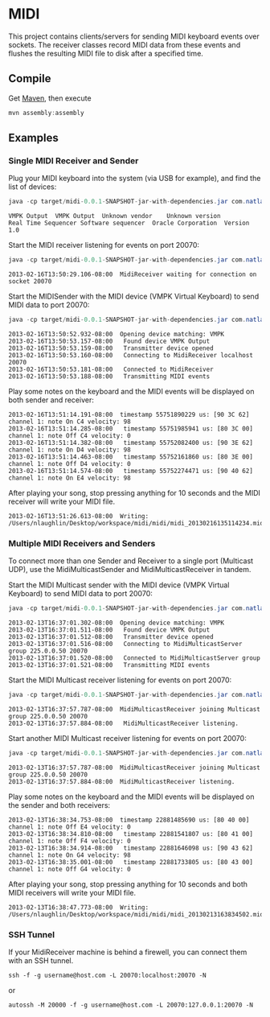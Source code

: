 # MIDI

This project contains clients/servers for sending MIDI keyboard events over sockets.
The receiver classes record MIDI data from these events and flushes the resulting MIDI file to disk after a specified time.

## Compile

Get [Maven](http://maven.apache.org/), then execute

```java
mvn assembly:assembly
```

## Examples

### Single MIDI Receiver and Sender

Plug your MIDI keyboard into the system (via USB for example), and find the list of devices:
```java
java -cp target/midi-0.0.1-SNAPSHOT-jar-with-dependencies.jar com.natlaughlin.midi.MidiSender -list
```
```
VMPK Output  VMPK Output  Unknown vendor	Unknown version
Real Time Sequencer	Software sequencer	Oracle Corporation	Version 1.0
```

Start the MIDI receiver listening for events on port 20070:
```java
java -cp target/midi-0.0.1-SNAPSHOT-jar-with-dependencies.jar com.natlaughlin.midi.MidiReceiver -debug
```
```
2013-02-16T13:50:29.106-08:00  MidiReceiver waiting for connection on socket 20070
```

Start the MIDISender with the MIDI device (VMPK Virtual Keyboard) to send MIDI data to port 20070:
```java
java -cp target/midi-0.0.1-SNAPSHOT-jar-with-dependencies.jar com.natlaughlin.midi.MidiSender -device VMPK -debug
```
```
2013-02-16T13:50:52.932-08:00  Opening device matching: VMPK
2013-02-16T13:50:53.157-08:00	Found device VMPK Output
2013-02-16T13:50:53.159-08:00	Transmitter device opened
2013-02-16T13:50:53.160-08:00	Connecting to MidiReceiver localhost 20070
2013-02-16T13:50:53.181-08:00	Connected to MidiReceiver
2013-02-16T13:50:53.188-08:00	Transmitting MIDI events
```

Play some notes on the keyboard and the MIDI events will be displayed on both sender and receiver:
```
2013-02-16T13:51:14.191-08:00  timestamp 55751890229 us: [90 3C 62] channel 1: note On C4 velocity: 98
2013-02-16T13:51:14.285-08:00	timestamp 55751985941 us: [80 3C 00] channel 1: note Off C4 velocity: 0
2013-02-16T13:51:14.382-08:00	timestamp 55752082400 us: [90 3E 62] channel 1: note On D4 velocity: 98
2013-02-16T13:51:14.463-08:00	timestamp 55752161860 us: [80 3E 00] channel 1: note Off D4 velocity: 0
2013-02-16T13:51:14.574-08:00	timestamp 55752274471 us: [90 40 62] channel 1: note On E4 velocity: 98
```

After playing your song, stop pressing anything for 10 seconds and the MIDI receiver will write your MIDI file.
```
2013-02-16T13:51:26.613-08:00  Writing: /Users/nlaughlin/Desktop/workspace/midi/midi/midi_20130216135114234.mid
```

### Multiple MIDI Receivers and Senders

To connect more than one Sender and Receiver to a single port (Multicast UDP), use the MidiMulticastSender and MidiMulticastReceiver in tandem.

Start the MIDI Multicast sender with the MIDI device (VMPK Virtual Keyboard) to send MIDI data to port 20070:
```java
java -cp target/midi-0.0.1-SNAPSHOT-jar-with-dependencies.jar com.natlaughlin.midi.MidiMulticastSender -device VMPK -debug
```
```
2013-02-13T16:37:01.302-08:00  Opening device matching: VMPK
2013-02-13T16:37:01.511-08:00	Found device VMPK Output
2013-02-13T16:37:01.512-08:00	Transmitter device opened
2013-02-13T16:37:01.516-08:00	Connecting to MidiMulticastServer group 225.0.0.50 20070
2013-02-13T16:37:01.520-08:00	Connected to MidiMulticastServer group
2013-02-13T16:37:01.521-08:00	Transmitting MIDI events
```

Start the MIDI Multicast receiver listening for events on port 20070:
```java
java -cp target/midi-0.0.1-SNAPSHOT-jar-with-dependencies.jar com.natlaughlin.midi.MidiMulticastReceiver -debug
```
```
2013-02-13T16:37:57.787-08:00  MidiMulticastReceiver joining Multicast group 225.0.0.50 20070
2013-02-13T16:37:57.884-08:00	MidiMulticastReceiver listening.
```

Start another MIDI Multicast receiver listening for events on port 20070:
```java
java -cp target/midi-0.0.1-SNAPSHOT-jar-with-dependencies.jar com.natlaughlin.midi.MidiMulticastReceiver -debug
```
```
2013-02-13T16:37:57.787-08:00  MidiMulticastReceiver joining Multicast group 225.0.0.50 20070
2013-02-13T16:37:57.884-08:00  MidiMulticastReceiver listening.
```

Play some notes on the keyboard and the MIDI events will be displayed on the sender and both receivers:
```
2013-02-13T16:38:34.753-08:00  timestamp 22881485690 us: [80 40 00] channel 1: note Off E4 velocity: 0
2013-02-13T16:38:34.810-08:00	timestamp 22881541807 us: [80 41 00] channel 1: note Off F4 velocity: 0
2013-02-13T16:38:34.914-08:00	timestamp 22881646098 us: [90 43 62] channel 1: note On G4 velocity: 98
2013-02-13T16:38:35.001-08:00	timestamp 22881733805 us: [80 43 00] channel 1: note Off G4 velocity: 0
```

After playing your song, stop pressing anything for 10 seconds and both MIDI receivers will write your MIDI file.
```
2013-02-13T16:38:47.773-08:00  Writing: /Users/nlaughlin/Desktop/workspace/midi/midi/midi_20130213163834502.mid
```

### SSH Tunnel

If your MidiReceiver machine is behind a firewell, you can connect them with an SSH tunnel.  

```
ssh -f -g username@host.com -L 20070:localhost:20070 -N
```

or

```
autossh -M 20000 -f -g username@host.com -L 20070:127.0.0.1:20070 -N
```
